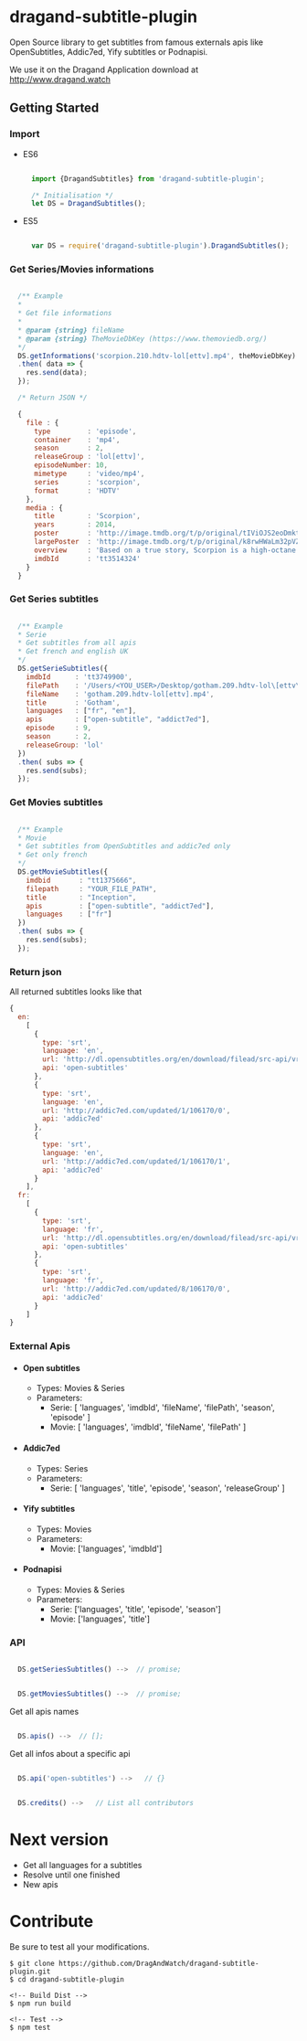 # dragand-subtitle-plugin
Open Source library to get subtitles from famous externals apis like OpenSubtitles, Addic7ed, Yify subtitles or Podnapisi.

We use it on the Dragand Application download at http://www.dragand.watch

## Getting Started

### Import
  - ES6

    ```javascript

      import {DragandSubtitles} from 'dragand-subtitle-plugin';

      /* Initialisation */
      let DS = DragandSubtitles();

    ```

  - ES5

    ```javascript

      var DS = require('dragand-subtitle-plugin').DragandSubtitles();

    ```

### Get Series/Movies informations
```javascript

  /** Example
  *
  * Get file informations
  *
  * @param {string} fileName
  * @param {string} TheMovieDbKey (https://www.themoviedb.org/)
  */
  DS.getInformations('scorpion.210.hdtv-lol[ettv].mp4', theMovieDbKey)
  .then( data => {
    res.send(data);
  });

  /* Return JSON */

  {
    file : {
      type         : 'episode',
      container    : 'mp4',
      season       : 2,
      releaseGroup : 'lol[ettv]',
      episodeNumber: 10,
      mimetype     : 'video/mp4',
      series       : 'scorpion',
      format       : 'HDTV'
    },
    media : {
      title        : 'Scorpion',
      years        : 2014,
      poster       : 'http://image.tmdb.org/t/p/original/tIViOJS2eoDmktDEx29gXr3Ebhe.jpg',
      largePoster  : 'http://image.tmdb.org/t/p/original/k8rwHWaLm32pVZjdUHZgTK5hE5w.jpg',
      overview     : 'Based on a true story, Scorpion is a high-octane drama about eccentric genius Walter O’Brien and his team of brilliant misfits who comprise the last line of defense against complex, high-tech threats of the modern age. As Homeland Security’s new think tank, O’Brien’s “Scorpion” team includes Toby Curtis, an expert behaviorist who can read anyone; Happy Quinn, a mechanical prodigy; and Sylvester Dodd, a statistics guru.',
      imdbId       : 'tt3514324'
    }
  }

```

### Get Series subtitles
```javascript

  /** Example
  * Serie
  * Get subtitles from all apis
  * Get french and english UK
  */
  DS.getSerieSubtitles({
    imdbId      : 'tt3749900',
    filePath    : '/Users/<YOU_USER>/Desktop/gotham.209.hdtv-lol\[ettv\].mp4',
    fileName    : 'gotham.209.hdtv-lol[ettv].mp4',
    title       : 'Gotham',
    languages   : ["fr", "en"],
    apis        : ["open-subtitle", "addict7ed"],
    episode     : 9,
    season      : 2,
    releaseGroup: 'lol'
  })
  .then( subs => {
    res.send(subs);
  });

```

### Get Movies subtitles
```javascript

  /** Example
  * Movie
  * Get subtitles from OpenSubtitles and addic7ed only
  * Get only french
  */
  DS.getMovieSubtitles({
    imdbid       : "tt1375666",
    filepath     : "YOUR_FILE_PATH",
    title        : "Inception",
    apis         : ["open-subtitle", "addict7ed"],
    languages    : ["fr"]
  })
  .then( subs => {
    res.send(subs);
  });

```

### Return json

All returned subtitles looks like that

```javascript
{
  en:
    [
      {
        type: 'srt',
        language: 'en',
        url: 'http://dl.opensubtitles.org/en/download/filead/src-api/vrf-19ec0c5f/sid-tu1tu3mi30l5si6vonfa6pnrk1/1954966725.srt',
        api: 'open-subtitles'
      },
      {
        type: 'srt',
        language: 'en',
        url: 'http://addic7ed.com/updated/1/106170/0',
        api: 'addic7ed'
      },
      {
        type: 'srt',
        language: 'en',
        url: 'http://addic7ed.com/updated/1/106170/1',
        api: 'addic7ed'
      }
    ],
  fr:
    [
      {
        type: 'srt',
        language: 'fr',
        url: 'http://dl.opensubtitles.org/en/download/filead/src-api/vrf-19ed0c62/sid-tu1tu3mi30l5si6vonfa6pnrk1/1954967439.srt',
        api: 'open-subtitles'
      },
      {
        type: 'srt',
        language: 'fr',
        url: 'http://addic7ed.com/updated/8/106170/0',
        api: 'addic7ed'
      }
    ]
}

```

### External Apis

  - #### Open subtitles
    - Types: Movies & Series
    - Parameters:
      - Serie: [ 'languages', 'imdbId', 'fileName', 'filePath', 'season', 'episode' ]
      - Movie: [ 'languages', 'imdbId', 'fileName', 'filePath' ]

  - #### Addic7ed
    - Types: Series
    - Parameters:
      - Serie: [ 'languages', 'title', 'episode', 'season', 'releaseGroup' ]

  - #### Yify subtitles
    - Types: Movies
    - Parameters:
      - Movie: ['languages', 'imdbId']

  - #### Podnapisi
    - Types: Movies & Series
    - Parameters:
      - Serie: ['languages', 'title', 'episode', 'season']
      - Movie: ['languages', 'title']

### API


```javascript

  DS.getSeriesSubtitles() -->  // promise;

```

```javascript

  DS.getMoviesSubtitles() -->  // promise;

```

Get all apis names
```javascript

  DS.apis() -->  // [];

```

Get all infos about a specific api
```javascript

  DS.api('open-subtitles') -->   // {}

```

```javascript

  DS.credits() -->   // List all contributors

```

# Next version

- Get all languages for a subtitles
- Resolve until one finished
- New apis

# Contribute

Be sure to test all your modifications.

```shell
$ git clone https://github.com/DragAndWatch/dragand-subtitle-plugin.git
$ cd dragand-subtitle-plugin

<!-- Build Dist -->
$ npm run build

<!-- Test -->
$ npm test

```
